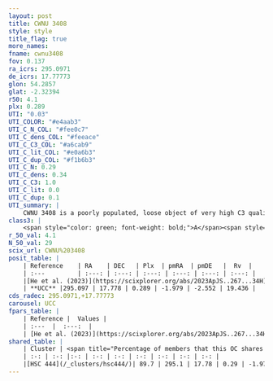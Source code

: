 ```yaml
---
layout: post
title: CWNU 3408
style: style
title_flag: true
more_names: 
fname: cwnu3408
fov: 0.137
ra_icrs: 295.0971
de_icrs: 17.77773
glon: 54.2857
glat: -2.32394
r50: 4.1
plx: 0.289
UTI: "0.03"
UTI_COLOR: "#e4aab3"
UTI_C_N_COL: "#fee0c7"
UTI_C_dens_COL: "#feeace"
UTI_C_C3_COL: "#a6cab9"
UTI_C_lit_COL: "#e0a6b3"
UTI_C_dup_COL: "#f1b6b3"
UTI_C_N: 0.29
UTI_C_dens: 0.34
UTI_C_C3: 1.0
UTI_C_lit: 0.0
UTI_C_dup: 0.1
UTI_summary: |
    CWNU 3408 is a poorly populated, loose object of very high C3 quality. It was recently reported in the literature.<br><br><span style="color: #99180f; font-weight: bold;">Warning: </span>This is likely a duplicate object, which shares a large percentage of members with at least one previously reported entry.
class3: |
    <span style="color: green; font-weight: bold;">A</span><span style="color: green; font-weight: bold;">A</span>
r_50_val: 4.1
N_50_val: 29
scix_url: CWNU%203408
posit_table: |
    | Reference    | RA    | DEC   | Plx  | pmRA  | pmDE   |  Rv  |
    | :---         | :---: | :---: | :---: | :---: | :---: | :---: |
    |[He et al. (2023)](https://scixplorer.org/abs/2023ApJS..267...34H) | 295.098 | 17.777 | 0.289 | -1.97 | -2.554 | -- |
    | **UCC** |295.097 | 17.778 | 0.289 | -1.979 | -2.552 | 19.436 | 
cds_radec: 295.0971,+17.77773
carousel: UCC
fpars_table: |
    | Reference |  Values |
    | :---  |  :---:  |
    | [He et al. (2023)](https://scixplorer.org/abs/2023ApJS..267...34H) | `A0=2.8, m-M=12.35, logA=8.4` |
shared_table: |
    | Cluster | <span title="Percentage of members that this OC shares with the ones listed">%</span>   | RA   | DEC   | Plx   | pmRA  | pmDE  | Rv | UTI |
    | :-: | :-: |:-: | :-: | :-: | :-: | :-: | :-: | :-: |
    |[HSC 444](/_clusters/hsc444/)| 89.7 | 295.1 | 17.78 | 0.29 | -1.97 | -2.55 | 19.44 |0.4 |
---
```

